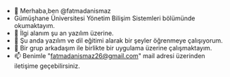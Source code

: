 - 👋 Merhaba,ben @fatmadanismaz
-  Gümüşhane Üniversitesi Yönetim Bilişim Sistemleri bölümünde okumaktayım.
- 👀 İlgi alanım şu an yazılım üzerine.
- 🌱 Şu anda yazılım ve dil eğitimi alarak bir şeyler öğrenmeye çalışıyorum.
- 💞️ Bir grup arkadaşım ile birlikte bir uygulama üzerine çalışmaktayım.
- 📫 Benimle "fatmadanismaz26@gmail.com" mail adresi üzerinden iletişime geçebilirsiniz.

